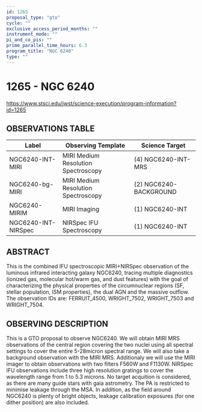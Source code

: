 ```yaml
---
id: 1265
proposal_type: "gto"
cycle: ""
exclusive_access_period_months: ""
instrument_mode: ""
pi_and_co_pis: ""
prime_parallel_time_hours: 6.3
program_title: "NGC 6240"
type: ""
---
```

# 1265 - NGC 6240
https://www.stsci.edu/jwst/science-execution/program-information?id=1265
## OBSERVATIONS TABLE
| Label                    | Observing Template                 | Science Target              |
|--------------------------|------------------------------------|-----------------------------|
| NGC6240-INT-MIRI         | MIRI Medium Resolution Spectroscopy| (4) NGC6240-INT-MRS         |
| NGC6240-bg-MIRI          | MIRI Medium Resolution Spectroscopy| (2) NGC6240-BACKGROUND      |
| NGC6240-MIRIM            | MIRI Imaging                       | (1) NGC6240-INT             |
| NGC6240-INT-NIRSpec      | NIRSpec IFU Spectroscopy           | (1) NGC6240-INT             |

## ABSTRACT

This is the combined IFU spectroscopic MIRI+NIRSpec observation of the luminous infrared interacting galaxy NGC6240, tracing multiple diagnostics (ionized gas, molecular hot/warm gas, and dust features) with the goal of characterizing the physical properties of the circumnuclear regions (SF, stellar population, ISM properties), the dual AGN and the massive outflow. The observation IDs are: FERRUIT_4500, WRIGHT_7502, WRIGHT_7503 and WRIGHT_7504.

## OBSERVING DESCRIPTION

This is a GTO proposal to observe NGC6240.
We will obtain MIRI MRS observations of the central region covering the two nuclei using all spectral settings to cover the entire 5-28micron spectral range. We will also take a background observation with the MIRI MRS. Additionaly we will use the MIRI imager to obtain observations with two filters F560W and F1130W.
NIRSpec IFU observations include three high resolution gratings to cover the wavelength range from 1 to 5.3 microns. No target acquition is considered, as there are many guide stars with gaia astrometry. The PA is restricted to minimise leakage through the MSA. In addition, as the field around NGC6240 is plenty of bright objects, leakage calibration exposures (for one dither position) are also included.